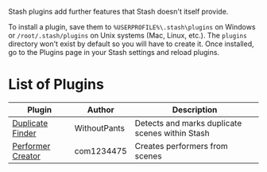 Stash plugins add further features that Stash doesn't itself provide.

To install a plugin, save them to `%USERPROFILE%\.stash\plugins` on Windows or `/root/.stash/plugins` on Unix systems (Mac, Linux, etc.). The `plugins` directory won't exist by default so you will have to create it. Once installed, go to the Plugins page in your Stash settings and reload plugins.

# List of Plugins

Plugin | Author | Description
-|-|-
[Duplicate Finder](https://github.com/WithoutPants/stash-plugin-duplicate-finder) | WithoutPants | Detects and marks duplicate scenes within Stash
[Performer Creator](https://github.com/com1234475/stash-plugin-performer-creator) | com1234475 | Creates performers from scenes